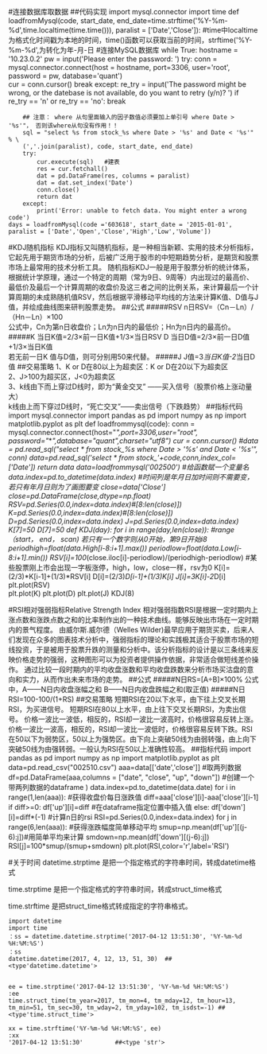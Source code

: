 #连接数据库取数据
##代码实现
	import mysql.connector
	import time
	def loadfromMysql(code, start_date, end_date=time.strftime('%Y-%m-%d',time.localtime(time.time())), paralist = ['Date','Close']):  #time中localtime为格式化时间戳为本地的时间，time()函数可以获取当前的时间，strftime('%Y-%m-%d',为转化为年-月-日
	    #连接MySQL数据库
	    while True: 
	        hostname = '10.23.0.2'
	        pw = input('Please enter the password: ')
	        try:
	            conn = mysql.connector.connect(host = hostname, port=3306, user='root', password = pw, database='quant')  
	            cur = conn.cursor()
	            break
	        except:
	            re_try = input('The password might be wrong, or the datebase is not available, do you want to retry (y/n)? ')
	            if re_try == 'n' or re_try == 'no':
	                break
	
	    ## 注意： where 从句里面输入的因子数值必须要加上单引号 where Date > '%s'"， 否则该where从句没有作用！！
	    sql = "select %s from stock_%s where Date > '%s' and Date < '%s'" % \
	    (','.join(paralist), code, start_date, end_date)
	    try:
	        cur.execute(sql)   #建表
	        res = cur.fetchall()
	        dat = pd.DataFrame(res, columns = paralist)
	        dat = dat.set_index('Date')
	        conn.close()
	        return dat
	    except:
	        print('Error: unable to fetch data. You might enter a wrong code')
	days = loadfromMysql(code ='603618', start_date = '2015-01-01', paralist = ['Date','Open','Close','High','Low','Volume'])

#KDJ随机指标
KDJ指标又叫随机指标，是一种相当新颖、实用的技术分析指标，它起先用于期货市场的分析，后被广泛用于股市的中短期趋势分析，是期货和股票市场上最常用的技术分析工具。
随机指标KDJ一般是用于股票分析的统计体系，根据统计学原理，通过一个特定的周期（常为9日、9周等）内出现过的最高价、最低价及最后一个计算周期的收盘价及这三者之间的比例关系，来计算最后一个计算周期的未成熟随机值RSV，然后根据平滑移动平均线的方法来计算K值、D值与J值，并绘成曲线图来研判股票走势。
##公式
#####RSV
n日RSV=（Cn－Ln）/（Hn－Ln）×100  
公式中，Cn为第n日收盘价；Ln为n日内的最低价；Hn为n日内的最高价。
#####K
当日K值=2/3×前一日K值+1/3×当日RSV
D
当日D值=2/3×前一日D值+1/3×当日K值     
若无前一日K 值与D值，则可分别用50来代替。
#####J
J值=3*当日K值-2*当日D值
##交易策略
1、K or D在80以上为超卖区：K or D在20以下为超卖区   
2、J>100为超买区，J<0为超卖区    
3、k线由下而上穿过D线时，即为“黄金交叉” ——买入信号（股票价格上涨动量大）             
      k线由上而下穿过D线时，“死亡交叉”——卖出信号（下跌趋势） 
##指标代码
	import mysql.connector
	import pandas as pd 
	import numpy as np
	import matplotlib.pyplot as plt
	def loadfrommysql(code):
	    conn = mysql.connector.connect(host="*",port=3306,user="root", password="***",database="quant",charset="utf8")
	    cur = conn.cursor()
	    #data = pd.read_sql("select * from stock_%s where Date > '%s' and Date < '%s'", conn) 
	    data=pd.read_sql('select * from stock_'+code,conn,index_col=['Date'])
	    return data
	data=loadfrommysql('002500')       #给函数赋一个变量名 
	data.index=pd.to_datetime(data.index)   #时间列是年月日加时间则不需要变，若只有年月日则为了画图要变
	close=data['Close']
	close=pd.DataFrame(close,dtype=np.float)
	RSV=pd.Series(0.0,index=data.index)#[8:len(close)])
	K=pd.Series(0.0,index=data.index)#[8:len(close)])
	D=pd.Series(0.0,index=data.index)
	J=pd.Series(0.0,index=data.index)
	K[7]=50
	D[7]=50
	def KDJ(day):
	    for i in range(day,len(close)):   #range（start， end， scan) 若只有一个数字则从0开始，第9日开始i8
	        periodhigh=float(data.High[i-8:i+1].max())
	        periodlow=float(data.Low[i-8:i+1].min())
	        RSV[i]=100*(close.iloc[i]-periodlow)/(periodhigh-periodlow) #某些股票刚上市会出现一字板涨停，high，low，close一样，rsv为0
	        K[i]=(2/3)*K[i-1]+(1/3)*RSV[i]
	        D[i]=(2/3)*D[i-1]+(1/3)*K[i]
	        J[i]=3*K[i]-2*D[i]
	    plt.plot(RSV)        
	    plt.plot(K)
	    plt.plot(D)
	    plt.plot(J)
	KDJ(8)

#RSI相对强弱指标Relative Strength Index
相对强弱指数RSI是根据一定时期内上涨点数和涨跌点数之和的比率制作出的一种技术曲线。能够反映出市场在一定时期内的景气程度。
由威尔斯.威尔德（Welles Wilder)最早应用于期货买卖，后来人们发现在众多的图表技术分析中，强弱指标的理论和实践极其适合于股票市场的短线投资，于是被用于股票升跌的测量和分析中。该分析指标的设计是以三条线来反映价格走势的强弱，这种图形可以为投资者提供操作依据，非常适合做短线差价操作。
通过比较一段时期内的平均收盘涨数和平均收盘跌数来分析市场买沽盘的意向和实力，从而作出未来市场的走势。
##公式
#####N日RS=[A÷B]×100%
公式中，A——N日内收盘涨幅之和
B——N日内收盘跌幅之和(取正值)
#####N日RSI=100-100/(1+RS)
##交易策略
短期RSI在20以下水平，由下往上交叉长期RSI，为买进信号。
短期RSI在80以上水平，由上往下交叉长期RSI，为卖出信号。
价格一波比一波低，相反的，RSI却一波比一波高时，价格很容易反转上涨。价格一波比一波高，相反的，RSI却一波比一波低时，价格很容易反转下跌。RSI在50以下为弱势区，50以上为强势区。由下向上突破50线为由弱转强，由上向下突破50线为由强转弱。一般认为RSI在50以上准确性较高。
##指标代码
	import pandas as pd
	import numpy as np
	import matplotlib.pyplot as plt
	data=pd.read_csv("002510.csv")
	aaa=data[['date','close']]    #取两列数据
	df=pd.DataFrame(aaa,columns = ["date", "close", "up", "down"]) #创建一个带两列数据的dataframe  )
	data.index=pd.to_datetime(data.date)
	for i in range(1,len(aaa)):                 #获得收盘价每日涨跌值
	    diff=aaa['close'][i]-aaa['close'][i-1]
	    if diff>=0:
	        df['up'][i]=diff     #在dataframe指定位置中插入值
	    else:
	        df['down'][i]=diff*(-1)
	#计算n日的rsi
	RSI=pd.Series(0.0,index=data.index)
	for j in range(6,len(aaa)):            #获得涨跌幅度简单移动平均
	    smup=np.mean(df['up'][(j-6):j])#用简单平均来计算
	    smdown=np.mean(df['down'][(j-6):j])
	    RSI[j]=100*smup/(smup+smdown)
	plt.plot(RSI,color='r',label='RSI')


#关于时间
datetime.strptime 是把一个指定格式的字符串时间，转成datetime格式

time.strptime 是把一个指定格式的字符串时间，转成struct_time格式

time.strftime 是把struct_time格式转成指定的字符串格式。

	import datetime
	import time
	：ss = datetime.datetime.strptime('2017-04-12 13:51:30', '%Y-%m-%d %H:%M:%S')
	：ss
	datetime.datetime(2017, 4, 12, 13, 51, 30)  ##<type'datetime.datetime'>
	

	ee = time.strptime('2017-04-12 13:51:30', '%Y-%m-%d %H:%M:%S')
	:ee
	time.struct_time(tm_year=2017, tm_mon=4, tm_mday=12, tm_hour=13, tm_min=51, tm_sec=30, tm_wday=2, tm_yday=102, tm_isdst=-1) ##<type'time.struct_time'>
	
	xx = time.strftime('%Y-%m-%d %H:%M:%S', ee)
	:xx
	'2017-04-12 13:51:30'         ##<type 'str'>
